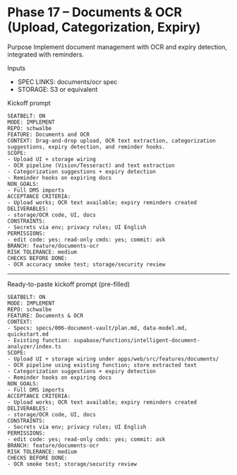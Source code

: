 # Phase 17 – Documents & OCR (Upload, Categorization, Expiry)

Purpose
Implement document management with OCR and expiry detection, integrated with reminders.

Inputs
- SPEC LINKS: documents/ocr spec
- STORAGE: S3 or equivalent

Kickoff prompt
```
SEATBELT: ON
MODE: IMPLEMENT
REPO: schwalbe
FEATURE: Documents and OCR
CONTEXT: Drag-and-drop upload, OCR text extraction, categorization suggestions, expiry detection, and reminder hooks.
SCOPE:
- Upload UI + storage wiring
- OCR pipeline (Vision/Tesseract) and text extraction
- Categorization suggestions + expiry detection
- Reminder hooks on expiring docs
NON_GOALS:
- Full DMS imports
ACCEPTANCE CRITERIA:
- Upload works; OCR text available; expiry reminders created
DELIVERABLES:
- storage/OCR code, UI, docs
CONSTRAINTS:
- Secrets via env; privacy rules; UI English
PERMISSIONS:
- edit code: yes; read-only cmds: yes; commit: ask
BRANCH: feature/documents-ocr
RISK TOLERANCE: medium
CHECKS BEFORE DONE:
- OCR accuracy smoke test; storage/security review
```

---

Ready-to-paste kickoff prompt (pre-filled)
```
SEATBELT: ON
MODE: IMPLEMENT
REPO: schwalbe
FEATURE: Documents & OCR
CONTEXT:
- Specs: specs/006-document-vault/plan.md, data-model.md, quickstart.md
- Existing function: supabase/functions/intelligent-document-analyzer/index.ts
SCOPE:
- Upload UI + storage wiring under apps/web/src/features/documents/
- OCR pipeline using existing function; store extracted text
- Categorization suggestions + expiry detection
- Reminder hooks on expiring docs
NON_GOALS:
- Full DMS imports
ACCEPTANCE CRITERIA:
- Upload works; OCR text available; expiry reminders created
DELIVERABLES:
- storage/OCR code, UI, docs
CONSTRAINTS:
- Secrets via env; privacy rules; UI English
PERMISSIONS:
- edit code: yes; read-only cmds: yes; commit: ask
BRANCH: feature/documents-ocr
RISK TOLERANCE: medium
CHECKS BEFORE DONE:
- OCR smoke test; storage/security review
```
